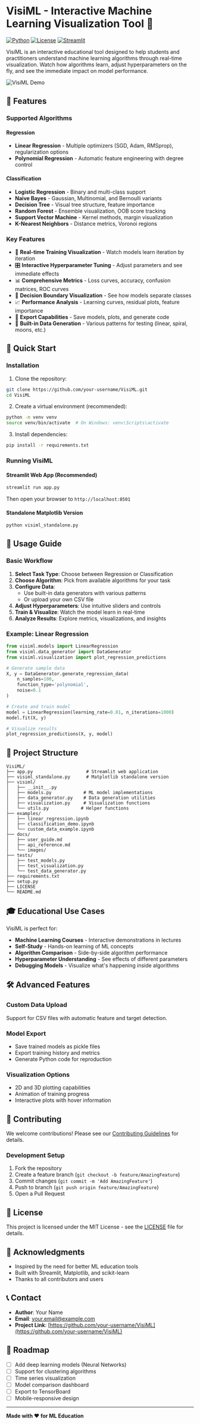 # VisiML - Interactive Machine Learning Visualization Tool 🧠

[![Python](https://img.shields.io/badge/python-3.8+-blue.svg)](https://www.python.org/downloads/)
[![License](https://img.shields.io/badge/license-MIT-green.svg)](LICENSE)
[![Streamlit](https://img.shields.io/badge/streamlit-1.28+-red.svg)](https://streamlit.io/)

VisiML is an interactive educational tool designed to help students and practitioners understand machine learning algorithms through real-time visualization. Watch how algorithms learn, adjust hyperparameters on the fly, and see the immediate impact on model performance.

![VisiML Demo](docs/images/visiml-demo.gif)

## 🌟 Features

### Supported Algorithms

#### Regression

- **Linear Regression** - Multiple optimizers (SGD, Adam, RMSprop), regularization options
- **Polynomial Regression** - Automatic feature engineering with degree control

#### Classification

- **Logistic Regression** - Binary and multi-class support
- **Naive Bayes** - Gaussian, Multinomial, and Bernoulli variants
- **Decision Tree** - Visual tree structure, feature importance
- **Random Forest** - Ensemble visualization, OOB score tracking
- **Support Vector Machine** - Kernel methods, margin visualization
- **K-Nearest Neighbors** - Distance metrics, Voronoi regions

### Key Features

- 🎯 **Real-time Training Visualization** - Watch models learn iteration by iteration
- 🎛️ **Interactive Hyperparameter Tuning** - Adjust parameters and see immediate effects
- 📊 **Comprehensive Metrics** - Loss curves, accuracy, confusion matrices, ROC curves
- 🎨 **Decision Boundary Visualization** - See how models separate classes
- 📈 **Performance Analysis** - Learning curves, residual plots, feature importance
- 💾 **Export Capabilities** - Save models, plots, and generate code
- 🎲 **Built-in Data Generation** - Various patterns for testing (linear, spiral, moons, etc.)

## 🚀 Quick Start

### Installation

1. Clone the repository:

```bash
git clone https://github.com/your-username/VisiML.git
cd VisiML
```

2. Create a virtual environment (recommended):

```bash
python -m venv venv
source venv/bin/activate  # On Windows: venv\Scripts\activate
```

3. Install dependencies:

```bash
pip install -r requirements.txt
```

### Running VisiML

#### Streamlit Web App (Recommended)

```bash
streamlit run app.py
```

Then open your browser to `http://localhost:8501`

#### Standalone Matplotlib Version

```bash
python visiml_standalone.py
```

## 📖 Usage Guide

### Basic Workflow

1. **Select Task Type**: Choose between Regression or Classification
2. **Choose Algorithm**: Pick from available algorithms for your task
3. **Configure Data**:
   - Use built-in data generators with various patterns
   - Or upload your own CSV file
4. **Adjust Hyperparameters**: Use intuitive sliders and controls
5. **Train & Visualize**: Watch the model learn in real-time
6. **Analyze Results**: Explore metrics, visualizations, and insights

### Example: Linear Regression

```python
from visiml.models import LinearRegression
from visiml.data_generator import DataGenerator
from visiml.visualization import plot_regression_predictions

# Generate sample data
X, y = DataGenerator.generate_regression_data(
    n_samples=100, 
    function_type='polynomial',
    noise=0.1
)

# Create and train model
model = LinearRegression(learning_rate=0.01, n_iterations=1000)
model.fit(X, y)

# Visualize results
plot_regression_predictions(X, y, model)
```

## 📁 Project Structure

```
VisiML/
├── app.py                    # Streamlit web application
├── visiml_standalone.py      # Matplotlib standalone version
├── visiml/
│   ├── __init__.py
│   ├── models.py            # ML model implementations
│   ├── data_generator.py    # Data generation utilities
│   ├── visualization.py     # Visualization functions
│   └── utils.py            # Helper functions
├── examples/
│   ├── linear_regression.ipynb
│   ├── classification_demo.ipynb
│   └── custom_data_example.ipynb
├── docs/
│   ├── user_guide.md
│   ├── api_reference.md
│   └── images/
├── tests/
│   ├── test_models.py
│   ├── test_visualization.py
│   └── test_data_generator.py
├── requirements.txt
├── setup.py
├── LICENSE
└── README.md
```

## 🎓 Educational Use Cases

VisiML is perfect for:

- **Machine Learning Courses** - Interactive demonstrations in lectures
- **Self-Study** - Hands-on learning of ML concepts
- **Algorithm Comparison** - Side-by-side algorithm performance
- **Hyperparameter Understanding** - See effects of different parameters
- **Debugging Models** - Visualize what's happening inside algorithms

## 🛠️ Advanced Features

### Custom Data Upload

Support for CSV files with automatic feature and target detection.

### Model Export

- Save trained models as pickle files
- Export training history and metrics
- Generate Python code for reproduction

### Visualization Options

- 2D and 3D plotting capabilities
- Animation of training progress
- Interactive plots with hover information

## 🤝 Contributing

We welcome contributions! Please see our [Contributing Guidelines](CONTRIBUTING.md) for details.

### Development Setup

1. Fork the repository
2. Create a feature branch (`git checkout -b feature/AmazingFeature`)
3. Commit changes (`git commit -m 'Add AmazingFeature'`)
4. Push to branch (`git push origin feature/AmazingFeature`)
5. Open a Pull Request

## 📄 License

This project is licensed under the MIT License - see the [LICENSE](LICENSE) file for details.

## 🙏 Acknowledgments

- Inspired by the need for better ML education tools
- Built with Streamlit, Matplotlib, and scikit-learn
- Thanks to all contributors and users

## 📞 Contact

- **Author**: Your Name
- **Email**: your.email@example.com
- **Project Link**: [https://github.com/your-username/VisiML](https://github.com/your-username/VisiML)

## 🚧 Roadmap

- [ ] Add deep learning models (Neural Networks)
- [ ] Support for clustering algorithms
- [ ] Time series visualization
- [ ] Model comparison dashboard
- [ ] Export to TensorBoard
- [ ] Mobile-responsive design

---

**Made with ❤️ for ML Education**
